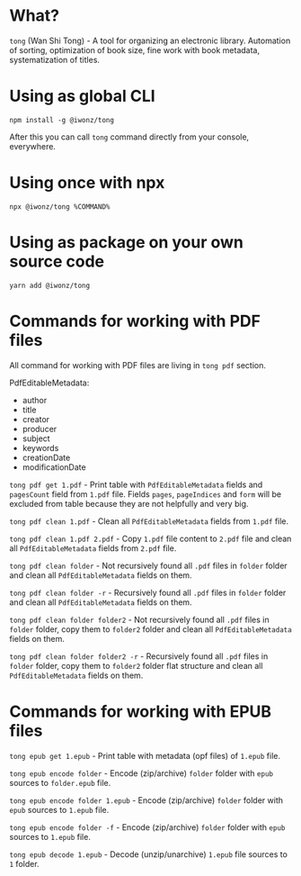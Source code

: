 # What?

`tong` (Wan Shi Tong) - A tool for organizing an electronic library. Automation of sorting, optimization of book size,
fine work with book
metadata, systematization of titles.

# Using as global CLI

`npm install -g @iwonz/tong`

After this you can call `tong` command directly from your console, everywhere.

# Using once with npx

`npx @iwonz/tong %COMMAND%`

# Using as package on your own source code

`yarn add @iwonz/tong`

# Commands for working with PDF files

All command for working with PDF files are living in `tong pdf` section.

PdfEditableMetadata:

- author
- title
- creator
- producer
- subject
- keywords
- creationDate
- modificationDate

`tong pdf get 1.pdf` - Print table with `PdfEditableMetadata` fields and `pagesCount` field from `1.pdf` file.
Fields `pages`, `pageIndices` and `form` will be excluded from table because they are not helpfully and very big.

`tong pdf clean 1.pdf` - Clean all `PdfEditableMetadata` fields from `1.pdf` file.

`tong pdf clean 1.pdf 2.pdf` - Copy `1.pdf` file content to `2.pdf` file and clean all `PdfEditableMetadata` fields
from `2.pdf` file.

`tong pdf clean folder` - Not recursively found all `.pdf` files in `folder` folder and clean all `PdfEditableMetadata`
fields on them.

`tong pdf clean folder -r` - Recursively found all `.pdf` files in `folder` folder and clean all `PdfEditableMetadata`
fields on them.

`tong pdf clean folder folder2` - Not recursively found all `.pdf` files in `folder` folder, copy them to `folder2`
folder and clean
all `PdfEditableMetadata` fields on them.

`tong pdf clean folder folder2 -r` - Recursively found all `.pdf` files in `folder` folder, copy them to `folder2`
folder flat structure and
clean
all `PdfEditableMetadata` fields on them.

# Commands for working with EPUB files

`tong epub get 1.epub` - Print table with metadata (opf files) of `1.epub` file.

`tong epub encode folder` - Encode (zip/archive) `folder` folder with `epub` sources to `folder.epub` file.

`tong epub encode folder 1.epub` - Encode (zip/archive) `folder` folder with `epub` sources to `1.epub` file.

`tong epub encode folder -f` - Encode (zip/archive) `folder` folder with `epub` sources to `1.epub` file.

`tong epub decode 1.epub` - Decode (unzip/unarchive) `1.epub` file sources to `1` folder.

